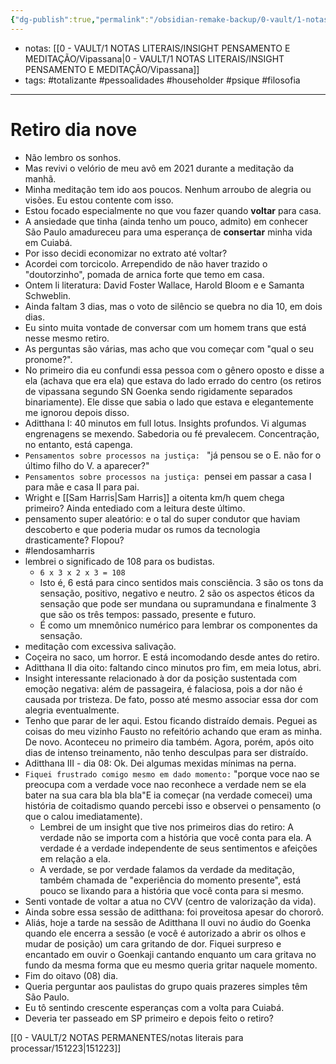 ```yaml
---
{"dg-publish":true,"permalink":"/obsidian-remake-backup/0-vault/1-notas-literais/insight-pensamento-e-meditacao/141223/","tags":["totalizante","pessoalidades","householder","psique","filosofia","lendosamharris"],"dgHomeLink":true,"dgShowLocalGraph":true,"dgShowFileTree":true,"dgEnableSearch":true,"noteIcon":""}
---
```


- notas: [[0 - VAULT/1 NOTAS LITERAIS/INSIGHT PENSAMENTO E MEDITAÇÃO/Vipassana\|0 - VAULT/1 NOTAS LITERAIS/INSIGHT PENSAMENTO E MEDITAÇÃO/Vipassana]]
- tags: #totalizante #pessoalidades #householder #psique #filosofia 

---
# Retiro dia nove

- Não lembro os sonhos.
- Mas revivi o velório de meu avô em 2021 durante a meditação da manhã.
- Minha meditação tem ido aos poucos. Nenhum arroubo de alegria ou visões. Eu estou contente com isso. 
- Estou focado especialmente no que vou fazer quando **voltar** para casa.
- A ansiedade que tinha (ainda tenho um pouco, admito) em conhecer São Paulo amadureceu para uma esperança de **consertar** minha vida em Cuiabá.
- Por isso decidi economizar no extrato até voltar?
- Acordei com torcicolo. Arrependido de não haver trazido o "doutorzinho", pomada de arnica forte que temo em casa.
- Ontem li literatura: David Foster Wallace, Harold Bloom e e Samanta Schweblin.
- Ainda faltam 3 dias, mas o voto de silêncio se quebra no dia 10, em dois dias.
- Eu sinto muita vontade de conversar com um homem trans que está nesse mesmo retiro.
- As perguntas são várias, mas acho que vou começar com "qual o seu pronome?".
- No primeiro dia eu confundi essa pessoa com o gênero oposto e disse a ela (achava que era ela) que estava do lado errado do centro (os retiros de vipassana segundo SN Goenka sendo rigidamente separados binariamente). Ele disse que sabia o lado que estava e elegantemente me ignorou depois disso. 
- Aditthana I: 40 minutos em full lotus. Insights profundos. Vi algumas engrenagens se mexendo. Sabedoria ou fé prevalecem. Concentração, no entanto, está capenga.
- ``Pensamentos sobre processos na justiça: `` "já pensou se o E. não for o último filho do V. a aparecer?" 
- ``Pensamentos sobre processos na justiça: ``pensei em passar a casa I para mãe e casa II para pai.
- Wright e [[Sam Harris\|Sam Harris]] a oitenta km/h quem chega primeiro? Ainda entediado com a leitura deste último.
- pensamento super aleatório: e o tal do super condutor que haviam descoberto e que poderia mudar os rumos da tecnologia drasticamente? Flopou?
- #lendosamharris 
- lembrei o significado de 108 para os budistas.
	- ```6 x 3 x 2 x 3 = 108 ``` 
	- Isto é, 6 está para cinco sentidos mais consciência. 3 são os tons da sensação, positivo, negativo e neutro. 2 são os aspectos éticos da sensação que pode ser mundana ou supramundana e finalmente 3 que são os três tempos: passado, presente e futuro.
	- É como um mnemônico numérico para lembrar os componentes da sensação.
- meditação com excessiva salivação.
- Coçeira no saco, um horror. E está incomodando desde antes do retiro.
- Aditthana II dia oito: faltando cinco minutos pro fim, em meia lotus, abri.
- Insight interessante relacionado à dor da posição sustentada com emoção negativa: além de passageira, é falaciosa, pois a dor não é causada por tristeza. De fato, posso até mesmo associar essa dor com alegria eventualmente.
- Tenho que parar de ler aqui. Estou ficando distraído demais. Peguei as coisas do meu vizinho Fausto no refeitório achando que eram as minha. De novo. Aconteceu no primeiro dia também. Agora, porém, após oito dias de intenso treinamento, não tenho desculpas para ser distraído.
- Aditthana III - dia 08: Ok. Dei algumas mexidas mínimas na perna. 
- ``Fiquei frustrado comigo mesmo em dado momento:`` "porque voce nao se preocupa com a verdade voce nao reconhece a verdade nem se ela bater na sua cara bla bla bla"E ia começar (na verdade comecei) uma história de coitadismo quando percebi isso e observei o pensamento (o que o calou imediatamente). 
	- Lembrei de um insight que tive nos primeiros dias do retiro: A verdade não se importa com a história que você conta para ela. A verdade é a verdade independente de seus sentimentos e afeições em relação a ela. 
	- A verdade, se por verdade falamos da verdade da meditação, também chamada de "experiência do momento presente", está pouco se lixando para a história que você conta para si mesmo.
- Senti vontade de voltar a atua no CVV (centro de valorização da vida).
- Ainda sobre essa sessão de aditthana: foi proveitosa apesar do chororô.
- Aliás, hoje a tarde na sessão de Aditthana II ouvi no áudio do Goenka quando ele encerra a sessão (e você é autorizado a abrir os olhos e mudar de posição) um cara gritando de dor. Fiquei surpreso e encantado em ouvir o Goenkaji cantando enquanto um cara gritava no fundo da mesma forma que eu mesmo queria gritar naquele momento.
- Fim do oitavo (08) dia.
- Queria perguntar aos paulistas do grupo quais prazeres simples têm São Paulo.
- Eu tô sentindo crescente esperanças com a volta para Cuiabá. 
- Deveria ter passeado em SP primeiro e depois feito o retiro?

[[0 - VAULT/2 NOTAS PERMANENTES/notas literais para processar/151223\|151223]]